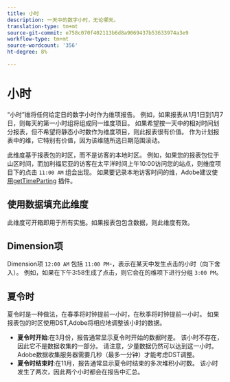 ```yaml
---
title: 小时
description: 一天中的数字小时，无论哪天。
translation-type: tm+mt
source-git-commit: e758c070f402113b6d8a9069437b53633974a3e9
workflow-type: tm+mt
source-wordcount: '356'
ht-degree: 8%

---
```



# 小时

“小时”维将任何给定日的数字小时作为维项报告。 例如，如果报表从1月1日到1月7日，则每天的第一小时组将组成同一维度项目。 如果希望按一天中的相对时间划分报表，但不希望将静态小时数作为维度项目，则此报表很有价值。 作为计划报表中的维，它特别有价值，因为该维随所选日期范围滚动。

此维度基于报表包的时区，而不是访客的本地时区。 例如，如果您的报表包位于山区时间，而加利福尼亚的访客在太平洋时间上午10:00访问您的站点，则维度项目下的点击 `11:00 AM` 组会出现。 如果要记录本地访客时间的维，Adobe建议使 [用getTimeParting](/help/implement/vars/plugins/gettimeparting.md) 插件。

## 使用数据填充此维度

此维度可开箱即用于所有实施。如果报表包包含数据，则此维度有效。

## Dimension项

Dimension项 `12:00 AM` 包括 `11:00 PM`-，表示在某天中发生点击的小时（向下舍入）。 例如，如果在下午3:58生成了点击，则它会在的维项下进行分组 `3:00 PM`。

## 夏令时

夏令时是一种做法，在春季将时钟提前一小时，在秋季将时钟提前一小时。 如果报表包的时区使用DST,Adobe将相应地调整该小时的数据。

* **夏令时开始**:在3月份，报告通常显示夏令时开始的数据时差。 该小时不存在，因此它不是数据收集的一部分。 请注意，少量数据仍然可以达到这一小时。 Adobe数据收集服务器需要几秒（最多一分钟）才能考虑DST调整。
* **夏令时结束时**:在11月，报告通常显示夏令时结束的多次堆积小时数。 该小时发生了两次，因此两个小时都会在报告中汇总。
